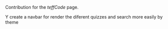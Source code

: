 Contribution for  the *teffCode* page.

Y create a navbar for render the diferent quizzes and search more easily by theme 